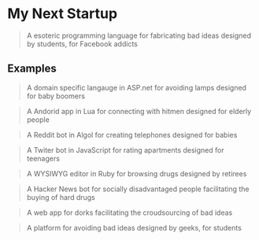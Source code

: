 My Next Startup
===============
> A esoteric programming language for fabricating bad ideas designed by students, for Facebook addicts

Examples
--------
> A domain specific langauge in ASP.net for avoiding lamps designed for baby boomers

> A Andorid app in Lua for connecting with hitmen designed for elderly people

> A Reddit bot in Algol for creating telephones designed for babies

> A Twiter bot in JavaScript for rating apartments designed for teenagers

> A WYSIWYG editor in Ruby for browsing drugs designed by retirees

> A Hacker News bot for socially disadvantaged people facilitating the buying of hard drugs

> A web app for dorks facilitating the croudsourcing of bad ideas

> A platform for avoiding bad ideas designed by geeks, for students

